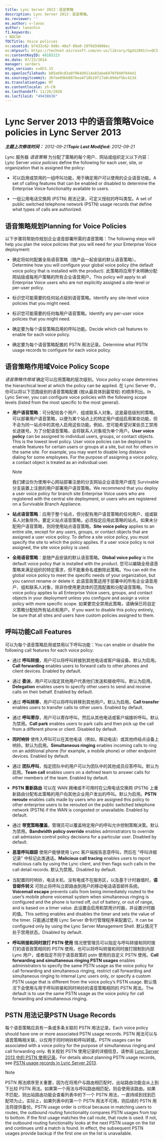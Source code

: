 ```yaml
---
title: Lync Server 2013：语音策略
description: Lync Server 2013：语音策略。
ms.reviewer: ''
ms.author: v-lanac
author: lanachin
f1.keywords:
- NOCSH
TOCTitle: Voice policies
ms:assetid: b7433c62-9d8c-48af-89a0-19f0d34806ec
ms:mtpsurl: https://technet.microsoft.com/en-us/library/Gg412891(v=OCS.15)
ms:contentKeyID: 48185223
ms.date: 07/23/2014
manager: serdars
mtps_version: v=OCS.15
ms.openlocfilehash: b85e69c83a8f964d9114a83abe6978f040f044d1
ms.sourcegitcommit: 36fee89bb887bea4f18b19f17a8c69daf5bc423d
ms.translationtype: MT
ms.contentlocale: zh-CN
ms.lasthandoff: 11/26/2020
ms.locfileid: "49438636"
---
```

# <a name="voice-policies-in-lync-server-2013"></a><span data-ttu-id="0d1b2-103">Lync Server 2013 中的语音策略</span><span class="sxs-lookup"><span data-stu-id="0d1b2-103">Voice policies in Lync Server 2013</span></span>

<div data-xmlns="http://www.w3.org/1999/xhtml">

<div class="topic" data-xmlns="http://www.w3.org/1999/xhtml" data-msxsl="urn:schemas-microsoft-com:xslt" data-cs="https://msdn.microsoft.com/">

<div data-asp="https://msdn2.microsoft.com/asp">



</div>

<div id="mainSection">

<div id="mainBody"><span data-ttu-id="0d1b2-104">

<span> </span></span><span class="sxs-lookup"><span data-stu-id="0d1b2-104">

<span> </span></span></span>

<span data-ttu-id="0d1b2-105">_**主题上次修改时间：** 2012-09-21_</span><span class="sxs-lookup"><span data-stu-id="0d1b2-105">_**Topic Last Modified:** 2012-09-21_</span></span>

<span data-ttu-id="0d1b2-106">Lync 服务器 *语音策略* 为分配了策略的每个用户、网站或组织定义以下内容：</span><span class="sxs-lookup"><span data-stu-id="0d1b2-106">Lync Server *voice policies* define the following for each user, site, or organization that is assigned the policy:</span></span>

  - <span data-ttu-id="0d1b2-107">可以启用或禁用的一组呼叫功能，用于确定用户可以使用的企业语音功能。</span><span class="sxs-lookup"><span data-stu-id="0d1b2-107">A set of calling features that can be enabled or disabled to determine the Enterprise Voice functionality available to users.</span></span>

  - <span data-ttu-id="0d1b2-108">一组公用电话交换网 (PSTN) 用法记录，可定义授权的呼叫类型。</span><span class="sxs-lookup"><span data-stu-id="0d1b2-108">A set of public switched telephone network (PSTN) usage records that define what types of calls are authorized.</span></span>

<div>

## <a name="planning-for-voice-policies"></a><span data-ttu-id="0d1b2-109">语音策略规划</span><span class="sxs-lookup"><span data-stu-id="0d1b2-109">Planning for Voice Policies</span></span>

<span data-ttu-id="0d1b2-110">以下步骤将帮助你规划企业语音部署所需的语音策略：</span><span class="sxs-lookup"><span data-stu-id="0d1b2-110">The following steps will help you plan the voice policies that you will need for your Enterprise Voice deployment:</span></span>

  - <span data-ttu-id="0d1b2-111">确定将如何配置全局语音策略（随产品一起安装的默认语音策略）。</span><span class="sxs-lookup"><span data-stu-id="0d1b2-111">Determine how you will configure your global voice policy (the default voice policy that is installed with the product).</span></span> <span data-ttu-id="0d1b2-112">此策略将应用于未明确分配网站级或每用户策略的所有企业语音用户。</span><span class="sxs-lookup"><span data-stu-id="0d1b2-112">This policy will apply to all Enterprise Voice users who are not explicitly assigned a site-level or per-user policy.</span></span>

  - <span data-ttu-id="0d1b2-113">标识您可能需要的任何站点级别语音策略。</span><span class="sxs-lookup"><span data-stu-id="0d1b2-113">Identify any site-level voice policies that you might need.</span></span>

  - <span data-ttu-id="0d1b2-114">标识您可能需要的任何每用户语音策略。</span><span class="sxs-lookup"><span data-stu-id="0d1b2-114">Identify any per-user voice policies that you might need.</span></span>

  - <span data-ttu-id="0d1b2-115">确定要为每个语音策略启用的呼叫功能。</span><span class="sxs-lookup"><span data-stu-id="0d1b2-115">Decide which call features to enable for each voice policy.</span></span>

  - <span data-ttu-id="0d1b2-116">确定要为每个语音策略配置的 PSTN 用法记录。</span><span class="sxs-lookup"><span data-stu-id="0d1b2-116">Determine what PSTN usage records to configure for each voice policy.</span></span>

<div>

## <a name="voice-policy-scope"></a><span data-ttu-id="0d1b2-117">语音策略作用域</span><span class="sxs-lookup"><span data-stu-id="0d1b2-117">Voice Policy Scope</span></span>

<span data-ttu-id="0d1b2-118">*语音策略作用域* 确定可以应用策略的层次级别。</span><span class="sxs-lookup"><span data-stu-id="0d1b2-118">*Voice policy scope* determines the hierarchical level at which the policy can be applied.</span></span> <span data-ttu-id="0d1b2-119">在 Lync Server 中，你可以将以下范围级别的语音策略配置 (按从最具体到最常规) 的顺序列出。</span><span class="sxs-lookup"><span data-stu-id="0d1b2-119">In Lync Server, you can configure voice policies with the following scope levels (listed from the most specific to the most general).</span></span>

  - <span data-ttu-id="0d1b2-p103">**用户语音策略**：可分配给各个用户、组或联系人对象。这是最低级别的策略。可以部署用户语音策略，以便为某个站点上的特定用户或组启用某些功能，但不会为同一站点中的其他人启用这些功能。例如，您可能希望对某些员工禁用长途拨号。为了分配语音策略，会将联系人对象视为单个用户。</span><span class="sxs-lookup"><span data-stu-id="0d1b2-p103">**User voice policy** can be assigned to individual users, groups, or contact objects. This is the lowest level policy. User voice policies can be deployed to enable features for certain users or groups at a site, but not for others in the same site. For example, you may want to disable long distance dialing for some employees. For the purpose of assigning a voice policy, a contact object is treated as an individual user.</span></span>
    
    <div>
    

    > [!NOTE]  
    > <span data-ttu-id="0d1b2-125">我们建议你为使用中心网站部署注册的分支网站企业语音用户或在 Survivable 分支装置上注册的用户部署用户语音策略。</span><span class="sxs-lookup"><span data-stu-id="0d1b2-125">We recommend that you deploy a user voice policy for branch site Enterprise Voice users who are registered with the central site deployment, or users who are registered on a Survivable Branch Appliance.</span></span>

    
    </div>

  - <span data-ttu-id="0d1b2-p104">**站点语音策略**：应用于整个站点，但分配有用户语音策略的任何用户、组或联系人对象除外。要定义站点语音策略，必须指定应用此策略的站点。如果未分配用户语音策略，则将使用站点语音策略。</span><span class="sxs-lookup"><span data-stu-id="0d1b2-p104">**Site voice policy** applies to an entire site, except for any users, groups, or contact objects that are assigned a user voice policy. To define a site voice policy, you must specify the site to which the policy applies. If a user voice policy is not assigned, the site voice policy is used.</span></span>

  - <span data-ttu-id="0d1b2-129">**全局语音策略**：是随产品安装的默认语音策略。</span><span class="sxs-lookup"><span data-stu-id="0d1b2-129">**Global voice policy** is the default voice policy that is installed with the product.</span></span> <span data-ttu-id="0d1b2-130">您可以编辑全局语音策略来满足组织的特定需求，但不能重命名或删除此策略。</span><span class="sxs-lookup"><span data-stu-id="0d1b2-130">You can edit the global voice policy to meet the specific needs of your organization, but you cannot rename or delete it.</span></span> <span data-ttu-id="0d1b2-131">此语音政策适用于部署中的所有企业语音用户、组和联系人对象，除非你使用更具体的范围配置和分配语音策略。</span><span class="sxs-lookup"><span data-stu-id="0d1b2-131">This voice policy applies to all Enterprise Voice users, groups, and contact objects in your deployment unless you configure and assign a voice policy with more specific scope.</span></span> <span data-ttu-id="0d1b2-132">如果要完全禁用此策略，请确保已将自定义策略分配给所有站点和用户。</span><span class="sxs-lookup"><span data-stu-id="0d1b2-132">If you want to disable this policy entirely, be sure that all sites and users have custom policies assigned to them.</span></span>

</div>

<div>

## <a name="call-features"></a><span data-ttu-id="0d1b2-133">呼叫功能</span><span class="sxs-lookup"><span data-stu-id="0d1b2-133">Call Features</span></span>

<span data-ttu-id="0d1b2-134">可以为每个语音策略启用或禁用以下呼叫功能：</span><span class="sxs-lookup"><span data-stu-id="0d1b2-134">You can enable or disable the following call features for each voice policy:</span></span>

  - <span data-ttu-id="0d1b2-p106">通过 **呼叫转接**，用户可以将呼叫转接到其他电话或客户端设备。默认为启用。</span><span class="sxs-lookup"><span data-stu-id="0d1b2-p106">**Call forwarding** enables users to forward calls to other phones and client devices. Enabled by default.</span></span>

  - <span data-ttu-id="0d1b2-p107">通过 **委派**，用户可以指定其他用户代表他们发送和接收呼叫。默认为启用。</span><span class="sxs-lookup"><span data-stu-id="0d1b2-p107">**Delegation** enables users to specify other users to send and receive calls on their behalf. Enabled by default.</span></span>

  - <span data-ttu-id="0d1b2-p108">通过 **呼叫转移**，用户可以将呼叫转移到其他用户。默认为启用。</span><span class="sxs-lookup"><span data-stu-id="0d1b2-p108">**Call transfer** enables users to transfer calls to other users. Enabled by default.</span></span>

  - <span data-ttu-id="0d1b2-p109">通过 **呼叫寄存**，用户可以寄存呼叫，然后从其他电话或客户端接听呼叫。默认为禁用。</span><span class="sxs-lookup"><span data-stu-id="0d1b2-p109">**Call park** enables users to park calls and then pick up the call from a different phone or client. Disabled by default.</span></span>

  - <span data-ttu-id="0d1b2-p110">**同时响铃** 使传入呼叫可以在其他电话（例如，移动电话）或其他终结点设备上响铃。默认为启用。</span><span class="sxs-lookup"><span data-stu-id="0d1b2-p110">**Simultaneous ringing** enables incoming calls to ring on an additional phone (for example, a mobile phone) or other endpoint devices. Enabled by default.</span></span>

  - <span data-ttu-id="0d1b2-p111">通过 **团队呼叫**，指定团队中的用户可以为团队中的其他成员应答呼叫。默认为启用。</span><span class="sxs-lookup"><span data-stu-id="0d1b2-p111">**Team call** enables users on a defined team to answer calls for other members of the team. Enabled by default.</span></span>

  - <span data-ttu-id="0d1b2-p112">**PSTN 重新路由** 可以在 WAN 拥堵或不可用时在公用电话交换网 (PSTN) 上重新路由分配有此策略的用户向其他企业用户发出的呼叫。默认为启用。</span><span class="sxs-lookup"><span data-stu-id="0d1b2-p112">**PSTN reroute** enables calls made by users who are assigned this policy to other enterprise users to be rerouted on the public switched telephone network (PSTN) if the WAN is congested or unavailable. Enabled by default.</span></span>

  - <span data-ttu-id="0d1b2-p113">通过 **带宽策略覆盖**，管理员可以覆盖特定用户的呼叫允许控制策略决策。默认为禁用。</span><span class="sxs-lookup"><span data-stu-id="0d1b2-p113">**Bandwidth policy override** enables administrators to override call admission control policy decisions for a particular user. Disabled by default.</span></span>

  - <span data-ttu-id="0d1b2-151">**恶意呼叫跟踪** 使用户能够使用 Lync 客户端报告恶意呼叫，然后在 "呼叫详细记录" 中标记此类通话。</span><span class="sxs-lookup"><span data-stu-id="0d1b2-151">**Malicious call tracing** enables users to report malicious calls by using the Lync client, and then flags such calls in the call detail records.</span></span> <span data-ttu-id="0d1b2-152">默认为禁用。</span><span class="sxs-lookup"><span data-stu-id="0d1b2-152">Disabled by default.</span></span>

  - <span data-ttu-id="0d1b2-153">当配置同时响铃，电话关机、没有电或不在服务区，以及基于计时器值时，**语音邮件转义** 可防止将呼叫立即路由到用户的移动电话语音邮件系统。</span><span class="sxs-lookup"><span data-stu-id="0d1b2-153">**Voicemail escape** prevents calls from being immediately routed to the user’s mobile phone voicemail system when simultaneous ringing is configured and the phone is turned off, out of battery, or out of range, and is based on a timer value.</span></span> <span data-ttu-id="0d1b2-154">此设置会启用和禁用计时器，并设置计时器的值。</span><span class="sxs-lookup"><span data-stu-id="0d1b2-154">This setting enables and disables the timer and sets the value of the timer.</span></span> <span data-ttu-id="0d1b2-155">只能通过使用 Lync Server 命令行管理程序来配置它。</span><span class="sxs-lookup"><span data-stu-id="0d1b2-155">It can be configured only by using the Lync Server Management Shell.</span></span> <span data-ttu-id="0d1b2-156">默认情况下处于禁用状态。</span><span class="sxs-lookup"><span data-stu-id="0d1b2-156">Disabled by default.</span></span>

  - <span data-ttu-id="0d1b2-157">**呼叫转接和同时拨打 PSTN 使用** 情况使管理员可以指定与呼叫转接和同时拨打的语音政策相同的 PSTN 使用，也可以将呼叫转接和同时拨打限制到内部 Lync 用户，或者指定不同于语音政策的 pstn 使用的自定义 PSTN 使用。</span><span class="sxs-lookup"><span data-stu-id="0d1b2-157">**Call forwarding and simultaneous ringing PSTN usages** enables administrators to specify the same PSTN usage as the voice policy for call forwarding and simultaneous ringing, restrict call forwarding and simultaneous ringing to internal Lync users only, or specify a custom PSTN usage that is different from the voice policy’s PSTN usage.</span></span> <span data-ttu-id="0d1b2-158">默认情况下会使用与用于呼叫转接和同时响铃的语音策略相同的 PSTN 用法。</span><span class="sxs-lookup"><span data-stu-id="0d1b2-158">The default is to use the same PSTN usage as the voice policy for call forwarding and simultaneous ringing.</span></span>

</div>

<div>

## <a name="pstn-usage-records"></a><span data-ttu-id="0d1b2-159">PSTN 用法记录</span><span class="sxs-lookup"><span data-stu-id="0d1b2-159">PSTN Usage Records</span></span>

<span data-ttu-id="0d1b2-160">每个语音策略应具有一条或多条关联的 PSTN 用法记录。</span><span class="sxs-lookup"><span data-stu-id="0d1b2-160">Each voice policy should have one or more associated PSTN usage records.</span></span> <span data-ttu-id="0d1b2-161">PSTN 用法可以与语音策略相关联，以仅用于同时响铃和呼叫转接。</span><span class="sxs-lookup"><span data-stu-id="0d1b2-161">PSTN usages can be associated with a voice policy for the purpose of simultaneous ringing and call forwarding only.</span></span> <span data-ttu-id="0d1b2-162">有关规划 PSTN 使用记录的详细信息，请参阅 [Lync Server 2013 中的 PSTN 使用记录](lync-server-2013-pstn-usage-records.md)。</span><span class="sxs-lookup"><span data-stu-id="0d1b2-162">For details about planning PSTN usage records, see [PSTN usage records in Lync Server 2013](lync-server-2013-pstn-usage-records.md).</span></span>

<div>


> [!NOTE]  
> <span data-ttu-id="0d1b2-p118">PSTN 用法顺序至关重要，因为在将用户与路由相匹配时，出站路由功能会从上到下比较 PSTN 用法。如果第一个用法与呼叫路由相匹配，则会使用该路由。如果不匹配，则出站路由功能会查看列表中的下一个 PSTN 用法，一直持续到找到匹配项为止。实际上，如果列表中的第一个 PSTN 用法不可用，则后续的 PSTN 用法将提供备份。</span><span class="sxs-lookup"><span data-stu-id="0d1b2-p118">PSTN usage order is critical because in matching users to routes, the outbound routing functionality compares PSTN usages from top to bottom. If the first usage matches the call route, that route is used. If not, the outbound routing functionality looks at the next PSTN usage on the list and continues until a match is found. In effect, the subsequent PSTN usages provide backup if the first one on the list is unavailable.</span></span>



<span data-ttu-id="0d1b2-167"></div>

</div>

</div>

</div>

<span> </span>

</div>

</div>

</span><span class="sxs-lookup"><span data-stu-id="0d1b2-167"></div>

</div>

</div>

</div>

<span> </span>

</div>

</div>

</span></span></div>

